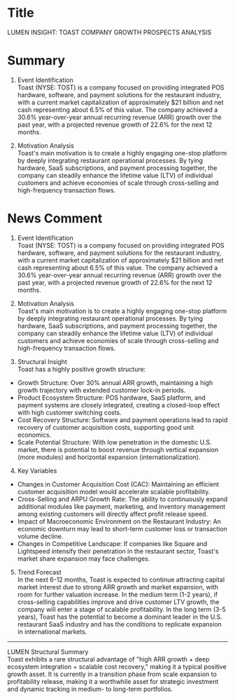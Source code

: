 # Title
LUMEN INSIGHT: TOAST COMPANY GROWTH PROSPECTS ANALYSIS

# Summary
1. Event Identification  
Toast (NYSE: TOST) is a company focused on providing integrated POS hardware, software, and payment solutions for the restaurant industry, with a current market capitalization of approximately $21 billion and net cash representing about 6.5% of this value. The company achieved a 30.6% year-over-year annual recurring revenue (ARR) growth over the past year, with a projected revenue growth of 22.6% for the next 12 months.

2. Motivation Analysis  
Toast's main motivation is to create a highly engaging one-stop platform by deeply integrating restaurant operational processes. By tying hardware, SaaS subscriptions, and payment processing together, the company can steadily enhance the lifetime value (LTV) of individual customers and achieve economies of scale through cross-selling and high-frequency transaction flows.

# News Comment
1. Event Identification  
Toast (NYSE: TOST) is a company focused on providing integrated POS hardware, software, and payment solutions for the restaurant industry, with a current market capitalization of approximately $21 billion and net cash representing about 6.5% of this value. The company achieved a 30.6% year-over-year annual recurring revenue (ARR) growth over the past year, with a projected revenue growth of 22.6% for the next 12 months.

2. Motivation Analysis  
Toast's main motivation is to create a highly engaging one-stop platform by deeply integrating restaurant operational processes. By tying hardware, SaaS subscriptions, and payment processing together, the company can steadily enhance the lifetime value (LTV) of individual customers and achieve economies of scale through cross-selling and high-frequency transaction flows.

3. Structural Insight  
Toast has a highly positive growth structure:  
- Growth Structure: Over 30% annual ARR growth, maintaining a high growth trajectory with extended customer lock-in periods.  
- Product Ecosystem Structure: POS hardware, SaaS platform, and payment systems are closely integrated, creating a closed-loop effect with high customer switching costs.  
- Cost Recovery Structure: Software and payment operations lead to rapid recovery of customer acquisition costs, supporting good unit economics.  
- Scale Potential Structure: With low penetration in the domestic U.S. market, there is potential to boost revenue through vertical expansion (more modules) and horizontal expansion (internationalization).

4. Key Variables  
- Changes in Customer Acquisition Cost (CAC): Maintaining an efficient customer acquisition model would accelerate scalable profitability.  
- Cross-Selling and ARPU Growth Rate: The ability to continuously expand additional modules like payment, marketing, and inventory management among existing customers will directly affect profit release speed.  
- Impact of Macroeconomic Environment on the Restaurant Industry: An economic downturn may lead to short-term customer loss or transaction volume decline.  
- Changes in Competitive Landscape: If companies like Square and Lightspeed intensify their penetration in the restaurant sector, Toast's market share expansion may face challenges.

5. Trend Forecast  
In the next 6-12 months, Toast is expected to continue attracting capital market interest due to strong ARR growth and market expansion, with room for further valuation increase. In the medium term (1-2 years), if cross-selling capabilities improve and drive customer LTV growth, the company will enter a stage of scalable profitability. In the long term (3-5 years), Toast has the potential to become a dominant leader in the U.S. restaurant SaaS industry and has the conditions to replicate expansion in international markets.

---

LUMEN Structural Summary  
Toast exhibits a rare structural advantage of "high ARR growth + deep ecosystem integration + scalable cost recovery," making it a typical positive growth asset. It is currently in a transition phase from scale expansion to profitability release, making it a worthwhile asset for strategic investment and dynamic tracking in medium- to long-term portfolios.

